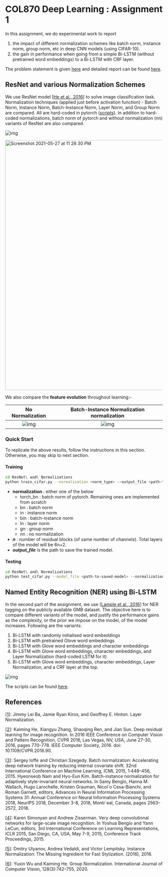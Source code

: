 # COL870 Deep Learning : Assignment 1

In this assignment, we do experimental work to report

1. the impact of different normalization schemes like batch norm, instance norm, group norm, etc in deep CNN models (using CIFAR-10).
2. the gain in performance when going from a simple Bi-LSTM (without pretrained word embeddings) to a Bi-LSTM with CRF layer. 

The problem statement is given [here](https://github.com/sm354/COL870-Assignment-1/blob/main/dl2021ass1.pdf) and detailed report can be found [here](https://github.com/sm354/COL870-Assignment-1/blob/main/Report.pdf). 

## ResNet and various Normalization Schemes

We use ResNet model [[He et al., 2016](https://arxiv.org/abs/1512.03385)] to solve image classification task. Normalization techniques (applied just before activation function) - Batch Norm, Instance Norm, Batch-Instance Norm, Layer Norm, and Group Norm are compared. All are hard-coded in pytorch ([scripts](https://github.com/sm354/COL870-Assignment-1/tree/main/ResNet%20and%20Normalizations)). In addition to hard-coded normalizations, batch norm of pytorch and without normalization (nn) variants of ResNet are also compared. 



![img](https://lh3.googleusercontent.com/ojhv6r8p3G8tnAMOtiII-4heIE2UL57OIfJLVYyw6Q5LVNmuugUrJmY1MoNCVmAJVRWMKkGe2dkUNdKuldXqJginRdrdPg0pHVRKd_dI8Y1ebYr_6_dmOC6wV1MK5q80IskOG6PN)

<img width="800" alt="Screenshot 2021-05-27 at 11 28 30 PM" src="https://user-images.githubusercontent.com/50492433/119874604-6ac5e400-bf43-11eb-925e-d5eca42cd2d6.png">

We also compare the **feature evolution** throughout learning:-

No Normalization            |  Batch-Instance Normalization normalization
:-------------------------:|:-------------------------:
![img](https://lh5.googleusercontent.com/VSiC9ONIpHZCW1E91nf92QbwdA4XV4PHDLNCWy4U74JEGjlg6CbQYA3GT-ZZiOzFS8aIuU91NjO288aGqG9Ca4VoU2ibsgjTqCvIL6K3z9TRHGHsRkssa752mp-hUuH7zwboN27u) |  ![img](https://lh6.googleusercontent.com/sIpydqM5F_1owAH7c_d_vC_W5BmlR0mzW8IBw93PC9bNwCELnojq6fJyy5XovA1fHvITqqVCQ1tVbjFiTCcJH5uhPF0wzD6V1Y8ekVUWxUVrleSi6zoM56yJcBreYRMz5Osm3JO0)



### Quick Start

To replicate the above results, follow the instructions in this section. Otherwise, you may skip to next section.

#### Training

```bash
cd ResNet\ and\ Normalizations
python train_cifar.py --normalization <norm_type> --output_file <path-to-save-model> --n 2 --num_epochs 100
```

- **normalization** : either one of the below
  - torch_bn : batch norm of pytorch. Remaining ones are implemented from scratch
  - bn : batch norm 
  - in : instance norm
  - bin : batch-instance norm
  - ln : layer norm
  - gn : group norm
  - nn : no normalization
- ***n*** : number of residual blocks (of same number of channels). Total layers of the model will be 6n+2.
- ***output_file*** is the path to save the trained model.

#### Testing

```bash
cd ResNet\ and\ Normalizations
python test_cifar.py --model_file <path-to-saved-model> --normalization <norm_type> --test_data_file <path-to-test-data.csv> --output_file <path-to-save-model-predictions.csv>
```



## Named Entity Recognition (NER) using Bi-LSTM

In the second part of the assignment, we use [[Lample et al., 2016](https://arxiv.org/abs/1603.01360)] for NER tagging on the publicly available GMB dataset. The objective here is to compare different variants of the model, and justify the performance gains as the complexity, or the prior we impose on the model, of the model increases. Following are the variants:

1. Bi-LSTM with randomly initialised word embeddings
2. Bi-LSTM with pretrained Glove word embeddings
3. Bi-LSTM with Glove word embeddings and character embeddings
4. Bi-LSTM with Glove word embeddings, character embeddings, and Layer Normalization (hard-coded LSTM for it)
5. Bi-LSTM with Glove word embeddings, character embeddings, Layer Normalization, and a CRF layer at the top.

![img](https://lh3.googleusercontent.com/fS3zoIEsb8Xtp4w7-Bha0yLJnIjns5HsmFp5h2kM1xTYMEmmUrYUCcRp-TTbGXak93L0WRBXaT4nXX_Uio5cG7b-2iBgXcYYGco1AoPjArjUQoRrGoViCTHumwBnTb8np4oUf77y)

The scripts can be found [here](https://github.com/sm354/COL870-Assignment-1/tree/main/NER%20Tagging%20with%20BiLSTM).



## References

[[1]](http://arxiv.org/abs/1607.06450): Jimmy Lei Ba, Jamie Ryan Kiros, and Geoffrey E. Hinton. Layer Normalization.

[[2]](https://doi.org/10.1109/CVPR.2016.90): Kaiming He, Xiangyu Zhang, Shaoqing Ren, and Jian Sun. Deep residual learning for image recognition. In 2016 IEEE Conference on Computer Vision and Pattern Recognition, CVPR 2016, Las Vegas, NV, USA, June 27-30, 2016, pages 770–778. IEEE Computer Society, 2016. doi: 10.1109/CVPR.2016.90.

[[3]](https://proceedings.neurips.cc/paper/2018/hash/018b59ce1fd616d874afad0f44ba338d-Abstract.html): Sergey Ioffe and Christian Szegedy. Batch normalization: Accelerating deep network training by reducing internal covariate shift. 32nd International Conference on Machine Learning, ICML 2015, 1:448–456, 2015. Hyeonseob Nam and Hyo-Eun Kim. Batch-instance normalization for adaptively style-invariant neural networks. In Samy Bengio, Hanna M. Wallach, Hugo Larochelle, Kristen Grauman, Nicol`o Cesa-Bianchi, and Roman Garnett, editors, Advances in Neural Information Processing Systems 31: Annual Conference on Neural Information Processing Systems 2018, NeurIPS 2018, December 3-8, 2018, Montr´eal, Canada, pages 2563–2572, 2018.

[[4]](http://arxiv.org/abs/1409.1556): Karen Simonyan and Andrew Zisserman. Very deep convolutional networks for large-scale image recognition. In Yoshua Bengio and Yann LeCun, editors, 3rd International Conference on Learning Representations, ICLR 2015, San Diego, CA, USA, May 7-9, 2015, Conference Track Proceedings, 2015.

[[5]](http://arxiv.org/abs/1607.08022): Dmitry Ulyanov, Andrea Vedaldi, and Victor Lempitsky. Instance Normalization: The Missing Ingredient for Fast Stylization. (2016), 2016.

[[6]](): Yuxin Wu and Kaiming He. Group Normalization. International Journal of Computer Vision, 128(3):742–755, 2020.

















